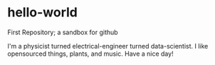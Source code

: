 # hello-world
First Repository; a sandbox for github

I'm a physicist turned electrical-engineer turned data-scientist.  I like opensourced things, plants, and music.  Have a nice day!
